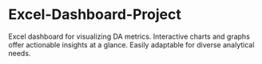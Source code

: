 # Excel-Dashboard-Project
Excel dashboard for visualizing DA metrics. Interactive charts and graphs offer actionable insights at a glance. Easily adaptable for diverse analytical needs.
